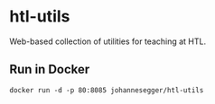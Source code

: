 # htl-utils
Web-based collection of utilities for teaching at HTL.

## Run in Docker
```
docker run -d -p 80:8085 johannesegger/htl-utils
```
